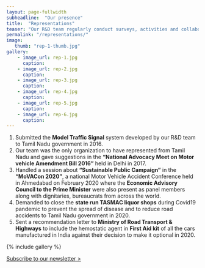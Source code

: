 ```yaml
---
layout: page-fullwidth
subheadline:  "Our presence"
title:  "Representations"
teaser: "Our R&D team regularly conduct surveys, activities and collaborate with officials, experts, etc to provide solution for the existing problems and approach the respective bureaucrats to rectify the issue. Few of the representations we gave are:"
permalink: "/representations/"
image:
   thumb: "rep-1-thumb.jpg"
gallery:
    - image_url: rep-1.jpg
      caption: 
    - image_url: rep-2.jpg
      caption: 
    - image_url: rep-3.jpg
      caption: 
    - image_url: rep-4.jpg
      caption: 
    - image_url: rep-5.jpg
      caption: 
    - image_url: rep-6.jpg
      caption: 
---
```


1. Submitted the <b>Model Traffic Signal</b> system developed by our R&D team to Tamil Nadu government in 2016.
1. Our team was the only organization to have represented from Tamil Nadu and gave suggestions in the <b>“National Advocacy Meet on Motor vehicle Amendment Bill 2016”</b> held in Delhi in 2017.
1. Handled a session about <b>“Sustainable Public Campaign”</b> in the <b>“MoVACon 2020”</b>, a national Motor Vehicle Accident Conference held in Ahmedabad on February 2020 where the <b>Economic Advisory Council to the Prime Minister</b> were also present as panel members along with dignitaries, bureaucrats from across the world.
1. Demanded to close the <b>state run TASMAC liquor shops</b> during Covid19 pandemic to prevent the spread of disease and to reduce road accidents to Tamil Nadu government in 2020.
1. Sent a recommendation letter to <b>Ministry of Road Transport & Highways</b> to include the hemostatic agent in <b>First Aid kit</b> of all the cars manufactured in India against their decision to make it optional in 2020.



{% include gallery %}

<a class="radius button small" href="https://forms.gle/9n5TKAfcby4JceYN9">Subscribe to our newsletter > </a>










